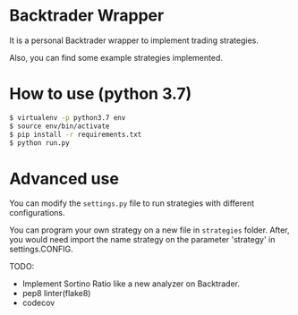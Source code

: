 # Backtrader Wrapper

It is a personal Backtrader wrapper to implement trading strategies.

Also, you can find some example strategies implemented.

# How to use (python 3.7)

```sh
$ virtualenv -p python3.7 env
$ source env/bin/activate
$ pip install -r requirements.txt
$ python run.py
```

# Advanced use

You can modify the `settings.py` file to run strategies with different
configurations.

You can program your own strategy on a new file in `strategies` folder.
After, you would need import the name strategy on the parameter 'strategy' in
settings.CONFIG.


TODO:

* Implement Sortino Ratio like a new analyzer on Backtrader.
* pep8 linter(flake8)
* codecov
